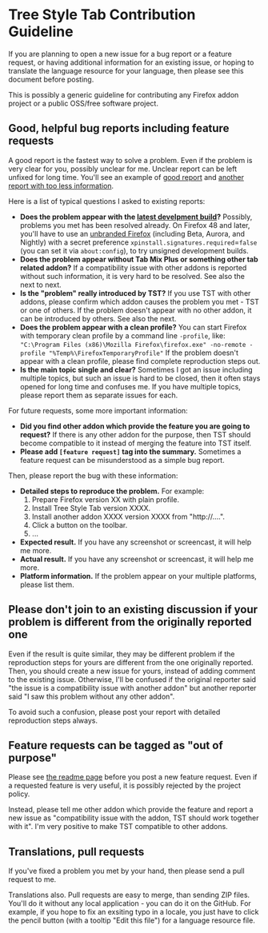 # Tree Style Tab Contribution Guideline

If you are planning to open a new issue for a bug report or a feature request, or having additional information for an existing issue, or hoping to translate the language resource for your language, then please see this document before posting.

This is possibly a generic guideline for contributing any Firefox addon project or a public OSS/free software project.

## Good, helpful bug reports including feature requests

A good report is the fastest way to solve a problem.
Even if the problem is very clear for you, possibly unclear for me.
Unclear report can be left unfixed for long time.
You'll see an example of [good report](https://github.com/piroor/treestyletab/issues/1134) and [another report with too less information](https://github.com/piroor/treestyletab/issues/1135).

Here is a list of typical questions I asked to existing reports:

 * **Does the problem appear with the [latest develpment build](http://piro.sakura.ne.jp/xul/xpi/nightly/)?**
   Possibly, problems you met has been resolved already.
   On Firefox 48 and later, you'll have to use an [unbranded Firefox](https://wiki.mozilla.org/Add-ons/Extension_Signing#Unbranded_Builds) (including Beta, Aurora, and Nightly) with a secret preference `xpinstall.signatures.required`=`false` (you can set it via `about:config`), to try unsigned development builds.
 * **Does the problem appear without Tab Mix Plus or something other tab related addon?**
   If a compatibility issue with other addons is reported without such information, it is very hard to be resolved.
   See also the next to next.
 * **Is the "problem" really introduced by TST?**
   If you use TST with other addons, please confirm which addon causes the problem you met - TST or one of others.
   If the problem doesn't appear with no other addon, it can be introduced by others.
   See also the next.
 * **Does the problem appear with a clean profile?**
   You can start Firefox with temporary clean profile by a command line `-profile`, like: `"C:\Program Files (x86)\Mozilla Firefox\firefox.exe" -no-remote -profile "%Temp%\FirefoxTemporaryProfile"`
   If the problem doesn't appear with a clean profile, please find complete reproduction steps out.
 * **Is the main topic single and clear?**
   Sometimes I got an issue including multiple topics, but such an issue is hard to be closed, then it often stays opened for long time and confuses me.
   If you have multiple topics, please report them as separate issues for each.

For future requests, some more important information:

 * **Did you find other addon which provide the feature you are going to request?**
   If there is any other addon for the purpose, then TST should become compatible to it instead of merging the feature into TST itself.
 * **Please add `[feature request]` tag into the summary.**
   Sometimes a feature request can be misunderstood as a simple bug report.

Then, please report the bug with these information:

 * **Detailed steps to reproduce the problem.** For example:
   1. Prepare Firefox version XX with plain profile.
   2. Install Tree Style Tab version XXXX.
   3. Install another addon XXXX version XXXX from "http://....".
   4. Click a button on the toolbar.
   5. ...
 * **Expected result.**
   If you have any screenshot or screencast, it will help me more.
 * **Actual result.**
   If you have any screenshot or screencast, it will help me more.
 * **Platform information.**
   If the problem appear on your multiple platforms, please list them.

## Please don't join to an existing discussion if your problem is different from the originally reported one

Even if the result is quite similar, they may be different problem if the reproduction steps for yours are different from the one originally reported.
Then, you should create a new issue for yours, instead of adding comment to the existing issue.
Otherwise, I'll be confused if the original reporter said "the issue is a compatibility issue with another addon" but another reporter said "I saw this problem without any other addon".

To avoid such a confusion, please post your report with detailed reproduction steps always.

## Feature requests can be tagged as "out of purpose"

Please see [the readme page](./README.md) before you post a new feature request.
Even if a requested feature is very useful, it is possibly rejected by the project policy.

Instead, please tell me other addon which provide the feature and report a new issue as "compatibility issue with the addon, TST should work together with it".
I'm very positive to make TST compatible to other addons.

## Translations, pull requests

If you've fixed a problem you met by your hand, then please send a pull request to me.

Translations also.
Pull requests are easy to merge, than sending ZIP files.
You'll do it without any local application - you can do it on the GitHub.
For example, if you hope to fix an exsiting typo in a locale, you just have to click the pencil button (with a tooltip "Edit this file") for a language resource file.

